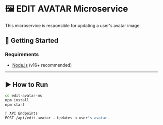 
# 🖼️ EDIT AVATAR Microservice

This microservice is responsible for updating a user's avatar image.

## 🚀 Getting Started

### Requirements

- [Node.js](https://nodejs.org/) (v16+ recommended)

---

## ▶️ How to Run

```bash
cd edit-avatar-ms
npm install
npm start

🔄 API Endpoints
POST /api/edit-avatar – Updates a user's avatar.